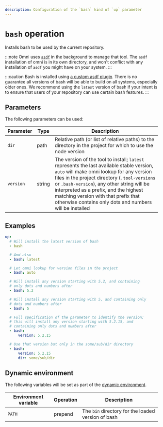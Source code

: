 ```yaml
---
description: Configuration of the `bash` kind of `up` parameter
---
```


# `bash` operation

Installs bash to be used by the current repository.

:::note
Omni uses [`asdf`](https://asdf-vm.com/) in the background to manage that tool. The `asdf` installation of omni is in its own directory, and won't conflict with any installation of `asdf` you might have on your system.
:::

:::caution
Bash is installed using [a custom asdf plugin](https://github.com/XaF/asdf-bash). There is no guarantee all versions of bash will be able to build on all systems, especially older ones. We recommend using the `latest` version of bash if your intent is to ensure that users of your repository can use certain bash features.
:::

## Parameters

The following parameters can be used:

| Parameter        | Type      | Description                                           |
|------------------|-----------|-------------------------------------------------------|
| `dir` | path | Relative path (or list of relative paths) to the directory in the project for which to use the node version |
| `version` | string | The version of the tool to install; `latest` represents the last available stable version, `auto` will make omni lookup for any version files in the project directory (`.tool-versions` or `.bash-version`), any other string will be interpreted as a prefix, and the highest matching version with that prefix that otherwise contains only dots and numbers will be installed |

## Examples

```yaml
up:
  # Will install the latest version of bash
  - bash

  # And also
  - bash: latest

  # Let omni lookup for version files in the project
  - bash: auto

  # Will install any version starting with 5.2, and containing
  # only dots and numbers after
  - bash: 5.2

  # Will install any version starting with 5, and containing only
  # dots and numbers after
  - bash: 5

  # Full specification of the parameter to identify the version;
  # this will install any version starting with 5.2.15, and
  # containing only dots and numbers after
  - bash:
      version: 5.2.15

  # Use that version but only in the some/sub/dir directory
  - bash:
      version: 5.2.15
      dir: some/sub/dir
```

## Dynamic environment

The following variables will be set as part of the [dynamic environment](/reference/dynamic-environment).

| Environment variable | Operation | Description |
|----------------------|-----------|-------------|
| `PATH` | prepend | The `bin` directory for the loaded version of bash |
